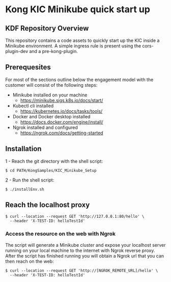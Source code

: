 # Kong KIC Minikube quick start up

## KDF Repository Overview

This repository contains a code assets to quickly start up the KIC inside a Minikube environment.
A simple ingress rule is present using the cors-plugin-dev and a pre-kong-plugin.


## Prerequesites

For most of the sections outline below the engagement model with the customer will
consist of the following steps:

- Minikube installed on your machine
  - https://minikube.sigs.k8s.io/docs/start/
- Kubectl cli installed
  - https://kubernetes.io/docs/tasks/tools/
- Docker and Docker desktop installed
  - https://docs.docker.com/engine/install/
- Ngrok installed and configured
  - https://ngrok.com/docs/getting-started


## Installation

1 - Reach the git directory with the shell script:

	$ cd PATH/KongSamples/KIC_Minikube_Setup 

2 - Run the shell script:

	$ ./installEnv.sh


## Reach the localhost proxy

	$ curl --location --request GET 'http://127.0.0.1:80/hello' \
	  --header 'X-TEST-ID: helloTestId'


### Access the resource on the web with Ngrok

The script will generate a Minikube cluster and expose your localhost server running on your local machine to the internet with Ngrok reverse proxy.
After the script has finished running you will obtain a Ngrok url that you can then reach on the web:

	$ curl --location --request GET 'http://[NGROK_REMOTE_URL]/hello' \
	  --header 'X-TEST-ID: helloTestId'
